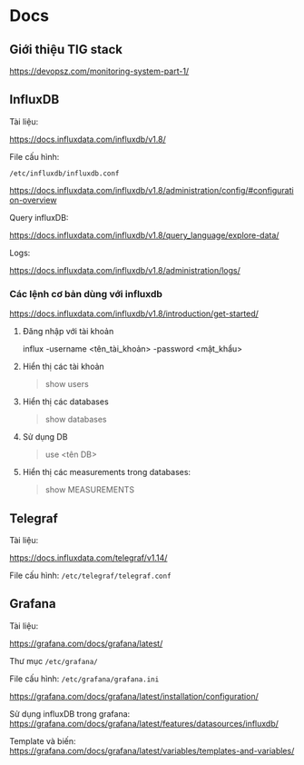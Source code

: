 # Docs

## Giới thiệu TIG stack

https://devopsz.com/monitoring-system-part-1/

## InfluxDB

Tài liệu:

https://docs.influxdata.com/influxdb/v1.8/

File cấu hình:

`/etc/influxdb/influxdb.conf`

https://docs.influxdata.com/influxdb/v1.8/administration/config/#configuration-overview

Query influxDB:

https://docs.influxdata.com/influxdb/v1.8/query_language/explore-data/

Logs:

https://docs.influxdata.com/influxdb/v1.8/administration/logs/

### Các lệnh cơ bản dùng với influxdb

https://docs.influxdata.com/influxdb/v1.8/introduction/get-started/

1. Đăng nhập với tài khoản
    
    influx -username <tên_tài_khoản> -password <mật_khẩu>
    
2. Hiển thị các tài khoản 
    
    > show users
    
3. Hiển thị các databases
    
    > show databases

4. Sử dụng DB

    >use <tên DB>
    
5. Hiển thị các measurements trong databases:
    
    > show MEASUREMENTS

## Telegraf

Tài liệu:

https://docs.influxdata.com/telegraf/v1.14/

File cấu hình: `/etc/telegraf/telegraf.conf`

## Grafana

Tài liệu:

https://grafana.com/docs/grafana/latest/

Thư mục `/etc/grafana/`

File cấu hình: `/etc/grafana/grafana.ini`

https://grafana.com/docs/grafana/latest/installation/configuration/

Sử dụng influxDB trong grafana: https://grafana.com/docs/grafana/latest/features/datasources/influxdb/

Template và biến: https://grafana.com/docs/grafana/latest/variables/templates-and-variables/

